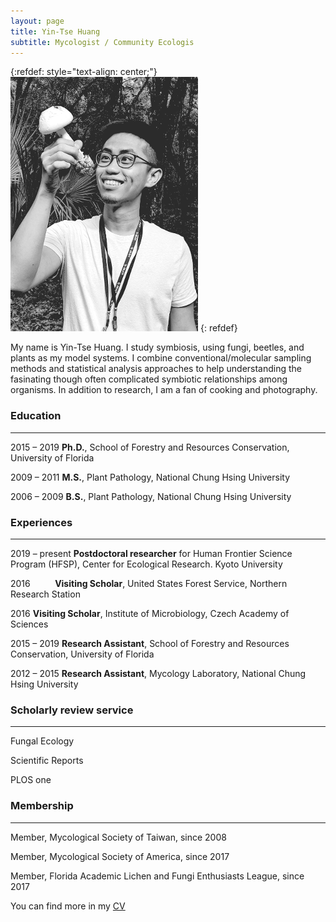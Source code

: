 ```yaml
---
layout: page
title: Yin-Tse Huang
subtitle: Mycologist / Community Ecologis
---
```

{:refdef: style="text-align: center;"}
![](assets/img/MeintheField_300px.png)
{: refdef}

My name is Yin-Tse Huang. I study symbiosis, using fungi, beetles, and plants as my model systems. I combine conventional/molecular sampling methods and statistical analysis approaches to help understanding the fasinating though often complicated symbiotic relationships among organisms. In addition to research, I am a fan of cooking and photography.

### Education

______

2015 – 2019   **Ph.D.**, School of Forestry and Resources Conservation, University of Florida 

2009 – 2011   **M.S.**, Plant Pathology, National Chung Hsing University

2006 – 2009   **B.S.**, Plant Pathology, National Chung Hsing University

### Experiences

______

2019 – present **Postdoctoral researcher** for Human Frontier Science Program (HFSP), Center for Ecological Research. Kyoto University

2016&nbsp;&nbsp;&nbsp;&nbsp;&nbsp;&nbsp;&nbsp;&nbsp;&nbsp;&nbsp;**Visiting Scholar**, United States Forest Service, Northern Research Station

2016           **Visiting Scholar**, Institute of Microbiology, Czech Academy of Sciences

2015 – 2019    **Research Assistant**, School of Forestry and Resources Conservation, University of Florida

2012 – 2015    **Research Assistant**, Mycology Laboratory, National Chung Hsing University

### Scholarly review service

_______

Fungal Ecology

Scientific Reports

PLOS one

### Membership

_______

Member, Mycological Society of Taiwan, since 2008

Member, Mycological Society of America, since 2017

Member, Florida Academic Lichen and Fungi Enthusiasts League, since 2017



You can find more in my [CV](/assets/img/YinTse%20Huang%20CV%202020.pdf)
